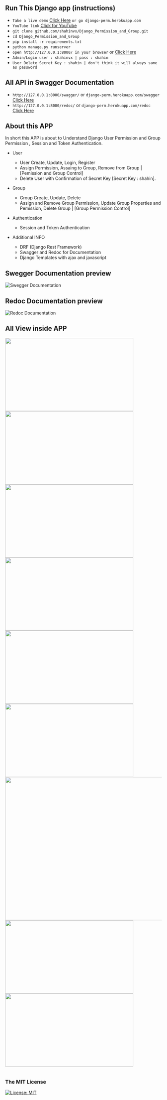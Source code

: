 ## Run This Django app (instructions)

- `Take a live demo`  [Click Here](https://django-perm.herokuapp.com/ "Heroku APP Demo") `or go django-perm.herokuapp.com`
- `YouTube link` [Click for YouTube](https://www.youtube.com/watch?v=ERmFW2bkFXY "For Video demo") 
- `git clone github.com/shahinvx/Django_Permission_and_Group.git`
- `cd Django_Permission_and_Group`
- `pip install -r requirements.txt`
- `python manage.py runserver`
- `open http://127.0.0.1:8000/ in your browser` or [Click Here](https://django-perm.herokuapp.com/ "Heroku APP Demo")
- `Admin/Login user : shahinvx | pass : shahin `
- `User Delete Secret Key : shahin | don't think it will always same as password`

## All API in Swagger Documentation

- `http://127.0.0.1:8000/swagger/` or `django-perm.herokuapp.com/swagger` [Click Here](https://django-perm.herokuapp.com/swagger "Swagger API DOC")
- `http://127.0.0.1:8000/redoc/` or `django-perm.herokuapp.com/redoc` [Click Here](https://django-perm.herokuapp.com/redoc "Redoc API DOC")

## About this APP

In short this APP is about to Understand Django User Permission and Group Permission , Session and Token Authentication.

- User
  - User Create, Update, Login, Register 
  - Assign Permission, Assaing to Group, Remove from Group | [Pemission and Group Control]
  - Delete User with Confirmation of Secret Key [Secret Key : shahin].
  
- Group
  - Group Create, Update, Delete
  - Assign and Remove Group Permission, Update Group Properties and Pemission, Delete Group | [Group Permission Control]
  
- Authentication
  - Session and Token Authentication
  
- Additional INFO
  - DRF (Django Rest Framework)
  - Swagger and Redoc for Documentation
  - Django Templates with ajax and javascript

## Swegger Documentation preview

![Swegger Documentation](/Screen_Doc/all_api.png)

## Redoc Documentation preview

![Redoc Documentation](/Screen_Doc/redoc_2.PNG)

## All View inside APP

<img src="/Screen_Doc/login.png" width="412" height="235"> <img src="/Screen_Doc/register.png" width="412" height="235">
<img src="/Screen_Doc/home.PNG" width="412" height="235"> <img src="/Screen_Doc/group.png" width="412" height="235">
<img src="/Screen_Doc/perm_off.png" width="412" height="235"> <img src="/Screen_Doc/perm_on.png" width="412" height="235">
<img src="/Screen_Doc/user_control.png" width="995" height="460"> 
<img src="/Screen_Doc/update_info.png" width="412" height="235"> <img src="/Screen_Doc/del_confirm.png" width="412" height="235">

#
### The MIT License
[![License: MIT](https://img.shields.io/badge/License-MIT-yellow.svg)](https://opensource.org/licenses/MIT)
